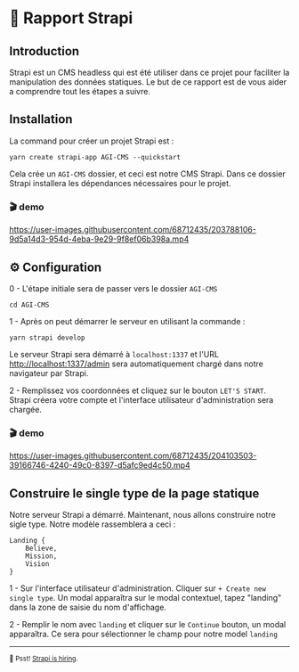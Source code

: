 # 🚀 Rapport Strapi

## Introduction

Strapi est un CMS headless qui est été utiliser dans ce projet pour faciliter la manipulation des données statiques.
Le but de ce rapport est de vous aider a comprendre tout les étapes a suivre.


## Installation

La command pour créer un projet Strapi est : 
```
yarn create strapi-app AGI-CMS --quickstart
```
Cela crée un `AGI-CMS` dossier, et ceci est notre CMS Strapi. Dans ce dossier Strapi installera les dépendances nécessaires pour le projet.

### 🎬 demo

https://user-images.githubusercontent.com/68712435/203788106-9d5a14d3-954d-4eba-9e29-9f8ef06b398a.mp4

## ⚙️ Configuration

0 - L'étape initiale sera de passer vers le dossier `AGI-CMS` 

```
cd AGI-CMS
```

1 - Après on peut démarrer le serveur en utilisant la commande  :

```
yarn strapi develop
```

Le serveur Strapi sera démarré à `localhost:1337` et l'URL [http://localhost:1337/admin](http://localhost:1337/admin) sera automatiquement chargé dans notre navigateur par Strapi. 

2 - Remplissez vos coordonnées et cliquez sur le bouton `LET'S START`.  Strapi créera votre compte et l'interface utilisateur d'administration sera chargée. 

### 🎬 demo

https://user-images.githubusercontent.com/68712435/204103503-39166746-4240-49c0-8397-d5afc9ed4c50.mp4

## Construire le single type de la page statique

Notre serveur Strapi a démarré.  Maintenant, nous allons construire notre sigle type.
Notre modèle rassemblera a ceci :

```
Landing {
    Believe,
    Mission,
    Vision
}
```

1 - Sur l'interface utilisateur d'administration. Cliquer sur `+ Create new single type`.  Un modal apparaîtra sur le modal contextuel, tapez "landing" dans la zone de saisie du nom d'affichage.

2 -  Remplir le nom avec `landing` et cliquer sur le `Continue` bouton, un modal apparaîtra. Ce sera pour sélectionner le champ pour notre model `landing`

---

<sub>🤫 Psst! [Strapi is hiring](https://strapi.io/careers).</sub>
